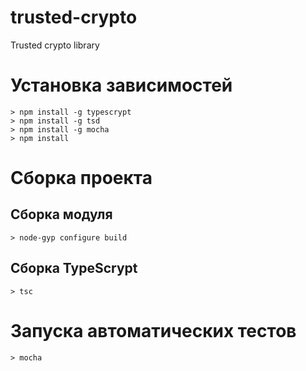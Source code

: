 # trusted-crypto
Trusted crypto library

# Установка зависимостей

```
> npm install -g typescrypt
> npm install -g tsd
> npm install -g mocha
> npm install
```

# Сборка проекта

## Сборка модуля

```
> node-gyp configure build
```

## Сборка TypeScrypt

```
> tsc
```

# Запуска автоматических тестов

```
> mocha
```
